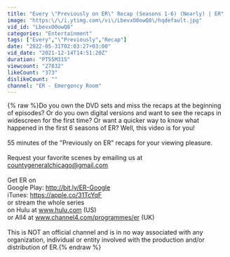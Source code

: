 ```yaml
---
title: "Every \"Previously on ER\" Recap (Seasons 1-6) (Nearly) | ER"
image: "https:\/\/i.ytimg.com\/vi\/LbevxO0owQ8\/hqdefault.jpg"
vid_id: "LbevxO0owQ8"
categories: "Entertainment"
tags: ["Every","\"Previously","Recap"]
date: "2022-05-31T02:03:27+03:00"
vid_date: "2021-12-14T14:51:20Z"
duration: "PT55M31S"
viewcount: "27832"
likeCount: "373"
dislikeCount: ""
channel: "ER - Emergency Room"
---
```

{% raw %}Do you own the DVD sets and miss the recaps at the beginning of episodes? Or do you own digital versions and want to see the recaps in widescreen for the first time? Or want a quicker way to know what happened in the first 6 seasons of ER? Well, this video is for you!<br /><br />55 minutes of the &quot;Previously on ER&quot; recaps for your viewing pleasure.<br /><br />Request your favorite scenes by emailing us at countygeneralchicago@gmail.com<br /><br />Get ER on <br />Google Play: <a rel="nofollow" target="blank" href="http://bit.ly/ER-Google">http://bit.ly/ER-Google</a><br />iTunes: <a rel="nofollow" target="blank" href="https://apple.co/31TcYqF">https://apple.co/31TcYqF</a><br />or stream the whole series <br />on Hulu at www.hulu.com (US) <br />or All4 at www.channel4.com/programmes/er (UK)<br /><br />This is NOT an official channel and is in no way associated with any organization, individual or entity involved with the production and/or distribution of ER.{% endraw %}
